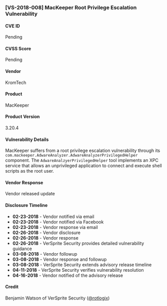 ### [VS-2018-008]  MacKeeper Root Privilege Escalation Vulnerability
		  
#### CVE ID		
Pending

#### CVSS Score		
Pending
		
#### Vendor		
KromTech 		
		
#### Product		
MacKeeper

#### Product Version
3.20.4
		
#### Vulnerability Details
		
MacKeeper suffers from a root privilege escalation vulnerability through its `com.mackeeper.AdwareAnalyzer.AdwareAnalyzerPrivilegedHelper` component.  The `AdwareAnalzyerPrivilegedHelper` tool implements an XPC service that allows an unprivileged application to connect and execute shell scripts as the root user.
 		
#### Vendor Response		
Vendor released update

#### Disclosure Timeline		
 		
* **02-23-2018** - Vendor notified via email		
* **02-23-2018** - Vendor notified via Facebook		
* **02-23-2018** - Vendor response via email
* **02-26-2018** - Vendor disclosure
* **02-26-2018** - Vendor response
* **02-26-2018** - VerSprite Security provides detailed vulnerability guidance 
* **03-08-2018** - Vendor followup
* **03-08-2018** - Vendor response and followup
* **03-08-2018** - VerSprite Security extends advisory release timeline 		
* **04-11-2018** - VerSprite Security verifies vulnerability resolution
* **04-16-2018** - Vendor notified of the advisory release	
 		
#### Credit		
Benjamin Watson of VerSprite Security
([@rotlogix](https://twitter.com/rotlogix))
